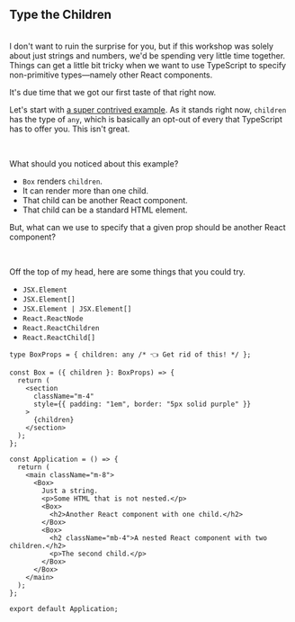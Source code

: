 ## **Type the Children**

<br>
I don't want to ruin the surprise for you, but if this workshop was solely about just strings and numbers, we'd be spending very little time together. Things can get a little bit tricky when we want to use TypeScript to specify non-primitive types—namely other React components.

It's due time that we got our first taste of that right now.

Let's start with [a super contrived example](https://codesandbox.io/p/sandbox/typing-children-forked-tsrhmd?file=%2Fsrc%2Fcomponents%2Fapplication.tsx%3A35%2C22&layout=%257B%2522sidebarPanel%2522%253A%2522EXPLORER%2522%252C%2522rootPanelGroup%2522%253A%257B%2522direction%2522%253A%2522horizontal%2522%252C%2522contentType%2522%253A%2522UNKNOWN%2522%252C%2522type%2522%253A%2522PANEL_GROUP%2522%252C%2522id%2522%253A%2522ROOT_LAYOUT%2522%252C%2522panels%2522%253A%255B%257B%2522type%2522%253A%2522PANEL_GROUP%2522%252C%2522contentType%2522%253A%2522UNKNOWN%2522%252C%2522direction%2522%253A%2522vertical%2522%252C%2522id%2522%253A%2522clqge2a010006356k4okhio4e%2522%252C%2522sizes%2522%253A%255B70%252C30%255D%252C%2522panels%2522%253A%255B%257B%2522type%2522%253A%2522PANEL_GROUP%2522%252C%2522contentType%2522%253A%2522EDITOR%2522%252C%2522direction%2522%253A%2522horizontal%2522%252C%2522id%2522%253A%2522EDITOR%2522%252C%2522panels%2522%253A%255B%257B%2522type%2522%253A%2522PANEL%2522%252C%2522contentType%2522%253A%2522EDITOR%2522%252C%2522id%2522%253A%2522clqge2a010002356kej7p616s%2522%257D%255D%257D%252C%257B%2522type%2522%253A%2522PANEL_GROUP%2522%252C%2522contentType%2522%253A%2522SHELLS%2522%252C%2522direction%2522%253A%2522horizontal%2522%252C%2522id%2522%253A%2522SHELLS%2522%252C%2522panels%2522%253A%255B%257B%2522type%2522%253A%2522PANEL%2522%252C%2522contentType%2522%253A%2522SHELLS%2522%252C%2522id%2522%253A%2522clqge2a010003356kdydl61z6%2522%257D%255D%252C%2522sizes%2522%253A%255B100%255D%257D%255D%257D%252C%257B%2522type%2522%253A%2522PANEL_GROUP%2522%252C%2522contentType%2522%253A%2522DEVTOOLS%2522%252C%2522direction%2522%253A%2522vertical%2522%252C%2522id%2522%253A%2522DEVTOOLS%2522%252C%2522panels%2522%253A%255B%257B%2522type%2522%253A%2522PANEL%2522%252C%2522contentType%2522%253A%2522DEVTOOLS%2522%252C%2522id%2522%253A%2522clqge2a010005356kkk848w7b%2522%257D%255D%252C%2522sizes%2522%253A%255B100%255D%257D%255D%252C%2522sizes%2522%253A%255B50%252C50%255D%257D%252C%2522tabbedPanels%2522%253A%257B%2522clqge2a010002356kej7p616s%2522%253A%257B%2522tabs%2522%253A%255B%257B%2522id%2522%253A%2522clqge2a000001356k6s3ab6dr%2522%252C%2522mode%2522%253A%2522permanent%2522%252C%2522type%2522%253A%2522FILE%2522%252C%2522filepath%2522%253A%2522%252FREADME.md%2522%252C%2522state%2522%253A%2522IDLE%2522%257D%252C%257B%2522id%2522%253A%2522clqgede4h0002356kglkpi6ei%2522%252C%2522mode%2522%253A%2522permanent%2522%252C%2522type%2522%253A%2522FILE%2522%252C%2522initialSelections%2522%253A%255B%257B%2522startLineNumber%2522%253A35%252C%2522startColumn%2522%253A22%252C%2522endLineNumber%2522%253A35%252C%2522endColumn%2522%253A22%257D%255D%252C%2522filepath%2522%253A%2522%252Fsrc%252Fcomponents%252Fapplication.tsx%2522%252C%2522state%2522%253A%2522IDLE%2522%257D%255D%252C%2522id%2522%253A%2522clqge2a010002356kej7p616s%2522%252C%2522activeTabId%2522%253A%2522clqgede4h0002356kglkpi6ei%2522%257D%252C%2522clqge2a010005356kkk848w7b%2522%253A%257B%2522tabs%2522%253A%255B%257B%2522id%2522%253A%2522clqge2a010004356k8lvwvv9w%2522%252C%2522mode%2522%253A%2522permanent%2522%252C%2522type%2522%253A%2522UNASSIGNED_PORT%2522%252C%2522port%2522%253A0%252C%2522path%2522%253A%2522%252F%2522%257D%255D%252C%2522id%2522%253A%2522clqge2a010005356kkk848w7b%2522%252C%2522activeTabId%2522%253A%2522clqge2a010004356k8lvwvv9w%2522%257D%252C%2522clqge2a010003356kdydl61z6%2522%253A%257B%2522tabs%2522%253A%255B%255D%252C%2522id%2522%253A%2522clqge2a010003356kdydl61z6%2522%257D%257D%252C%2522showDevtools%2522%253Atrue%252C%2522showShells%2522%253Atrue%252C%2522showSidebar%2522%253Atrue%252C%2522sidebarPanelSize%2522%253A15%257D). As it stands right now, `children` has the type of `any`, which is basically an opt-out of every that TypeScript has to offer you. This isn't great.

<br>

What should you noticed about this example?

- `Box` renders `children`.
- It can render more than one child.
- That child can be another React component.
- That child can be a standard HTML element.

But, what can we use to specify that a given prop should be another React component?

<br>

Off the top of my head, here are some things that you could try.

- `JSX.Element`
- `JSX.Element[]`
- `JSX.Element | JSX.Element[]`
- `React.ReactNode`
- `React.ReactChildren`
- `React.ReactChild[]`

```tsx
type BoxProps = { children: any /* 👈 Get rid of this! */ };

const Box = ({ children }: BoxProps) => {
  return (
    <section
      className="m-4"
      style={{ padding: "1em", border: "5px solid purple" }}
    >
      {children}
    </section>
  );
};

const Application = () => {
  return (
    <main className="m-8">
      <Box>
        Just a string.
        <p>Some HTML that is not nested.</p>
        <Box>
          <h2>Another React component with one child.</h2>
        </Box>
        <Box>
          <h2 className="mb-4">A nested React component with two children.</h2>
          <p>The second child.</p>
        </Box>
      </Box>
    </main>
  );
};

export default Application;
```

<br>
